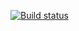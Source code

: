[![Build status](https://ci.appveyor.com/api/projects/status/50c9710yxb0gg48l?svg=true)](https://ci.appveyor.com/project/Anton42162/patterns)

